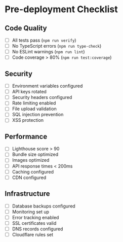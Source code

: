 # Pre-deployment Checklist

## Code Quality
- [ ] All tests pass (`npm run verify`)
- [ ] No TypeScript errors (`npm run type-check`)
- [ ] No ESLint warnings (`npm run lint`)
- [ ] Code coverage > 80% (`npm run test:coverage`)

## Security
- [ ] Environment variables configured
- [ ] API keys rotated
- [ ] Security headers configured
- [ ] Rate limiting enabled
- [ ] File upload validation
- [ ] SQL injection prevention
- [ ] XSS protection

## Performance
- [ ] Lighthouse score > 90
- [ ] Bundle size optimized
- [ ] Images optimized
- [ ] API response times < 200ms
- [ ] Caching configured
- [ ] CDN configured

## Infrastructure
- [ ] Database backups configured
- [ ] Monitoring set up
- [ ] Error tracking enabled
- [ ] SSL certificates valid
- [ ] DNS records configured
- [ ] Cloudflare rules set 